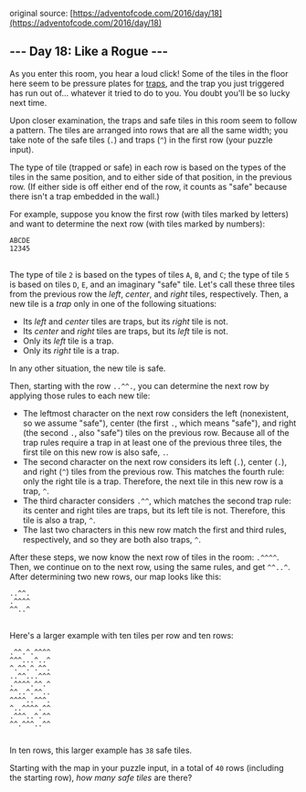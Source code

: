original source: [https://adventofcode.com/2016/day/18](https://adventofcode.com/2016/day/18)
## --- Day 18: Like a Rogue ---
As you enter this room, you hear a loud click! Some of the tiles in the floor here seem to be pressure plates for [traps](https://nethackwiki.com/wiki/Trap), and the trap you just triggered has run out of... whatever it tried to do to you. You doubt you'll be so lucky next time.

Upon closer examination, the traps and safe tiles in this room seem to follow a pattern. The tiles are arranged into rows that are all the same width; you take note of the safe tiles (<code>.</code>) and traps (<code>^</code>) in the first row (your puzzle input).

The type of tile (trapped or safe) in each row is based on the types of the tiles in the same position, and to either side of that position, in the previous row. (If either side is off either end of the row, it counts as "safe" because there isn't a trap embedded in the wall.)

For example, suppose you know the first row (with tiles marked by letters) and want to determine the next row (with tiles marked by numbers):

<pre>
<code>ABCDE
12345
</code>
</pre>

The type of tile <code>2</code> is based on the types of tiles <code>A</code>, <code>B</code>, and <code>C</code>; the type of tile <code>5</code> is based on tiles <code>D</code>, <code>E</code>, and an imaginary "safe" tile. Let's call these three tiles from the previous row the <em>left</em>, <em>center</em>, and <em>right</em> tiles, respectively. Then, a new tile is a <em>trap</em> only in one of the following situations:


 - Its <em>left</em> and <em>center</em> tiles are traps, but its <em>right</em> tile is not.
 - Its <em>center</em> and <em>right</em> tiles are traps, but its <em>left</em> tile is not.
 - Only its <em>left</em> tile is a trap.
 - Only its <em>right</em> tile is a trap.

In any other situation, the new tile is safe.

Then, starting with the row <code>..^^.</code>, you can determine the next row by applying those rules to each new tile:


 - The leftmost character on the next row considers the left (nonexistent, so we assume "safe"), center (the first <code>.</code>, which means "safe"), and right (the second <code>.</code>, also "safe") tiles on the previous row. Because all of the trap rules require a trap in at least one of the previous three tiles, the first tile on this new row is also safe, <code>.</code>.
 - The second character on the next row considers its left (<code>.</code>), center (<code>.</code>), and right (<code>^</code>) tiles from the previous row. This matches the fourth rule: only the right tile is a trap. Therefore, the next tile in this new row is a trap, <code>^</code>.
 - The third character considers <code>.^^</code>, which matches the second trap rule: its center and right tiles are traps, but its left tile is not. Therefore, this tile is also a trap, <code>^</code>.
 - The last two characters in this new row match the first and third rules, respectively, and so they are both also traps, <code>^</code>.

After these steps, we now know the next row of tiles in the room: <code>.^^^^</code>. Then, we continue on to the next row, using the same rules, and get <code>^^..^</code>. After determining two new rows, our map looks like this:

<pre>
<code>..^^.
.^^^^
^^..^
</code>
</pre>

Here's a larger example with ten tiles per row and ten rows:

<pre>
<code>.^^.^.^^^^
^^^...^..^
^.^^.^.^^.
..^^...^^^
.^^^^.^^.^
^^..^.^^..
^^^^..^^^.
^..^^^^.^^
.^^^..^.^^
^^.^^^..^^
</code>
</pre>

In ten rows, this larger example has <code>38</code> safe tiles.

Starting with the map in your puzzle input, in a total of <code>40</code> rows (including the starting row), <em>how many safe tiles</em> are there?



